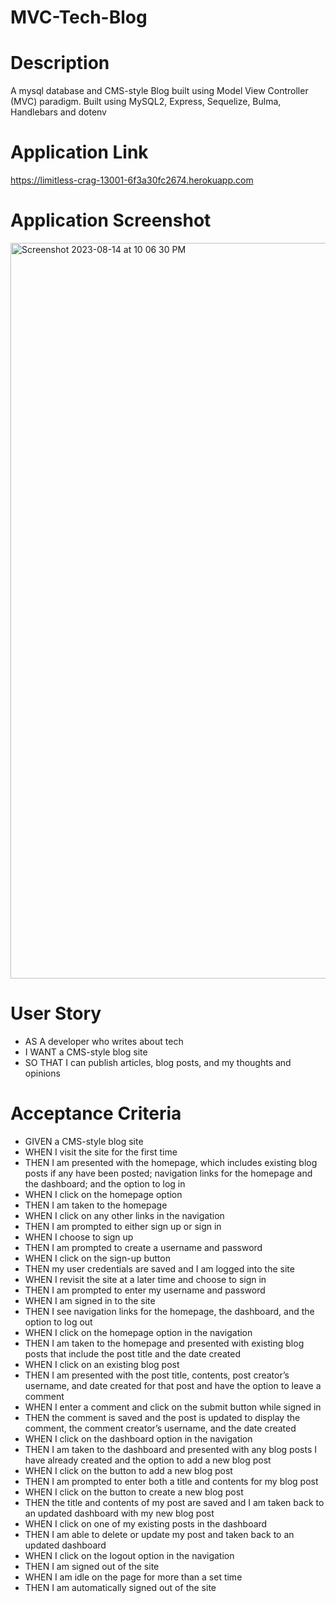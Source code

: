 # MVC-Tech-Blog
# Description 
A mysql database and CMS-style Blog built using Model View Controller (MVC) paradigm. Built using MySQL2, Express, Sequelize, Bulma, Handlebars and dotenv
# Application Link 
https://limitless-crag-13001-6f3a30fc2674.herokuapp.com
# Application Screenshot 
<img width="1177" alt="Screenshot 2023-08-14 at 10 06 30 PM" src="https://github.com/andylin03/MVC-Tech-Blog/assets/126199540/e1601266-8136-48b8-b218-488e3bfa5cb0">

# User Story
- AS A developer who writes about tech
- I WANT a CMS-style blog site
- SO THAT I can publish articles, blog posts, and my thoughts and opinions
# Acceptance Criteria
- GIVEN a CMS-style blog site
- WHEN I visit the site for the first time
- THEN I am presented with the homepage, which includes existing blog posts if any have been posted; navigation links for the homepage and the dashboard; and the option to log in
- WHEN I click on the homepage option
- THEN I am taken to the homepage
- WHEN I click on any other links in the navigation
- THEN I am prompted to either sign up or sign in
- WHEN I choose to sign up
- THEN I am prompted to create a username and password
- WHEN I click on the sign-up button
- THEN my user credentials are saved and I am logged into the site
- WHEN I revisit the site at a later time and choose to sign in
- THEN I am prompted to enter my username and password
- WHEN I am signed in to the site
- THEN I see navigation links for the homepage, the dashboard, and the option to log out
- WHEN I click on the homepage option in the navigation
- THEN I am taken to the homepage and presented with existing blog posts that include the post title and the date created
- WHEN I click on an existing blog post
- THEN I am presented with the post title, contents, post creator’s username, and date created for that post and have the option to leave a comment
- WHEN I enter a comment and click on the submit button while signed in
- THEN the comment is saved and the post is updated to display the comment, the comment creator’s username, and the date created
- WHEN I click on the dashboard option in the navigation
- THEN I am taken to the dashboard and presented with any blog posts I have already created and the option to add a new blog post
- WHEN I click on the button to add a new blog post
- THEN I am prompted to enter both a title and contents for my blog post
- WHEN I click on the button to create a new blog post
- THEN the title and contents of my post are saved and I am taken back to an updated dashboard with my new blog post
- WHEN I click on one of my existing posts in the dashboard
- THEN I am able to delete or update my post and taken back to an updated dashboard
- WHEN I click on the logout option in the navigation
- THEN I am signed out of the site
- WHEN I am idle on the page for more than a set time
- THEN I am automatically signed out of the site

